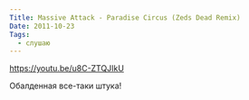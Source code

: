 ```yaml
---
Title: Massive Attack - Paradise Circus (Zeds Dead Remix)
Date: 2011-10-23
Tags:
  - слушаю
---
```


https://youtu.be/u8C-ZTQJIkU

Обалденная все-таки штука!